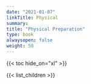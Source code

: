 ```yaml
---
date: "2021-01-07"
linkTitle: Physical
summary: 
title: "Physical Preparation"
type: book
alwaysopen: false
weight: 50
---
```



{{< toc hide_on="xl" >}}


{{< list_children >}}


